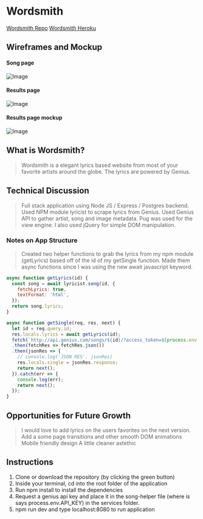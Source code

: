 # Wordsmith
[Wordsmith Repo](https://github.com/thatdudemitch/wordsmith)
[Wordsmith Heroku](https://evening-coast-89238.herokuapp.com)

## Wireframes and Mockup
#### Song page
![Image](https://github.com/thatdudemitch/wordsmith/blob/master/README_images/wireframe1.JPG)
#### Results page
![Image](https://github.com/thatdudemitch/wordsmith/blob/master/README_images/wireframe2.JPG)
#### Results page mockup
![Image](https://github.com/thatdudemitch/wordsmith/blob/master/README_images/song-results-page.png)

## What is Wordsmith?

> Wordsmith is a elegant lyrics based website from most of your favorite artists around the globe. The lyrics are powered by Genius.

## Technical Discussion

> Full stack application using Node JS / Express / Postgres backend. Used NPM module lyricist to scrape lyrics from Genius. Used Genius API to gather artist, song and image metadata. Pug was used for the view engine. I also used jQuery for simple DOM manipulation.

### Notes on App Structure

> Created two helper functions to grab the lyrics from my npm module (getLyrics)  based off of the id of my getSingle function. Made them async functions since   I was using the new await javascript keyword.
``` js
async function getLyrics(id) {
  const song = await lyricist.song(id, { 
    fetchLyrics: true,
    textFormat: 'html',
  });
  return song.lyrics;
}

async function getSingle(req, res, next) {
  let id = req.query.id;
  res.locals.lyrics = await getLyrics(id);
  fetch(`http://api.genius.com/songs/${id}/?access_token=${process.env.API_KEY}`)
  .then(fetchRes => fetchRes.json())
  .then(jsonRes => {
    // console.log('JSON RES', jsonRes)
    res.locals.single = jsonRes.response;
    return next();
  }).catch(err => {
    console.log(err);
    return next();
  });
}
```

## Opportunities for Future Growth

> I would love to add lyrics on the users favorites on the next version.
> Add a some page transitions and other smooth DOM animations
> Mobile friendly design
> A little cleaner astethic 

## Instructions

1. Clone or download the repository (by clicking the green button)
2. Inside your terminal, cd into the root folder of the application
3. Run npm install to install the dependencies
4. Request a genius api key and place it in the song-helper file (where is says process.env.API_KEY) in the services folder.
5. npm run dev and type localhost:8080 to run application
